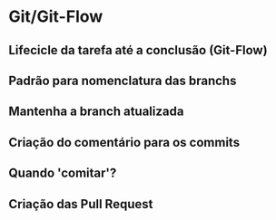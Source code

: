 # Git/Git-Flow
## Lifecicle da tarefa até a conclusão (Git-Flow)
## Padrão para nomenclatura das branchs
## Mantenha a branch atualizada
## Criação do comentário para os commits
## Quando 'comitar'?
## Criação das Pull Request